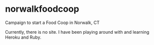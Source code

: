# norwalkfoodcoop
Campaign to start a Food Coop in Norwalk, CT

Currently, there is no site. I have been playing around with and learning Heroku and Ruby.

